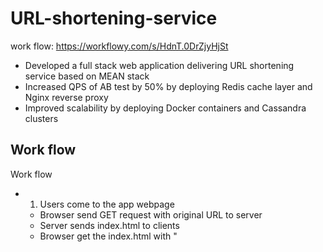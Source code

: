 # URL-shortening-service
 work flow: https://workflowy.com/s/HdnT.0DrZjyHjSt
- Developed a full stack web application delivering URL shortening service based on MEAN stack
- Increased QPS of AB test by 50% by deploying Redis cache layer and Nginx reverse proxy
- Improved scalability by deploying Docker containers and Cassandra clusters



## Work flow
Work flow

- 1. Users come to the app webpage
  - Browser send GET request with original URL to server
  - Server sends index.html to clients
  - Browser get the index.html with "<script src ='angularJS library '> <script src = 'app.js'> <script src = '/public/js/controllers/homeController.js'> in the head tag.
  - Browser again sends request for angularJS library/ js controller files to different servers
  - when browser encounter 'ng-view', it automatically turn to 'ng-router', ask for its view and controller; Again, sends corresponding GET request to fetch sub-view files
  - while browser parse the controller js file, it might do AJAX request to fetch information from server.
- 2. Users use the shortening service
  - input longURL in the input box, and click 'submit'
  - 'submit' fires the onclick funcion to do 2 things:
    - 1. send the longURL to specified URL, ie. POST  to localhost/api/v1/urls
      "Notice: This url is specifically used for rendering short/long URL"
    - 2. jump to new subpage: url.html, using $location.path( "/urls/" + shortURL )
      "Notice: this step is executed after app server responds the POST request in the first step with the calculated shortURL "
  - app server first receive the POST request with longURL, do 2 things:
    - 1. call the urlService to calculate the shortURL, store long/short URL pair in MongoDB
    - 2. send back the shortURL to the app webpage.
      "NOTICE: the shortURL should consist different prefix compared with the current app URL. Because it is created for outside users. So the shortURL should not prefix with /api/v1/.., but with just '/:shortUrl'"
  - after the app webpage getting shortURL, it renders new subview using url.html; Meanwhile, it needs to know the its original longURL for display.
  - Again, in the url.html subview, it sends GET request to the app server to get the longURL
    "Notice: This step could be simplified by just passing the longURL from the first subview to the second subview creating a service or using the $rootScope"
  - Now, in the new subview, the longURL and shortURL pair can be displayed
- 3. Visitors browse the shortURL from outside of the app webpage with 'localhost/:shortUrl'
  - the shortURL is just clicked from various browsers/ machines/ from different IP/ countries, at different time
  - when shortURL is clicked, it sends GET request 'localhost/:shortUrl' to the app server.
  - the app sever call the urlService to get the longURL from the shortURL, and redirect users to the original long URL
- 4. Information statistics
  - we want to record the total number of clicks / their browsers/ machine brands/ their IP/ countries/ timestamp. And display them in the app webpage.
  - So first we need add more elements in the url.html subview in the frontend; And update those information in the backend.
    - 1. updating the info each time the shortURL is clicked. And then store them in the MongoDB
    - 2. when app webpage is clicked, make AJAX call to the app server, let it get the info from MongoDB, and then send back to frontend
  - since all these clicks directly send GET request to 'localhost/:shortURL', which is handled by redirect.js. Thus, we here need a statistic service to update these info.
  - here we need the one of Express modules: Express-useragent to extract the information from the request
  - In the statistic service, we use the express-useragent to get the info, and then store them in the MongoDB database with a new schema.
- 5. app server's functions:
  - 1st function: handle app webpage request
  - 2nd function: handle outside's request
  - difference: clients shortURL request vs. app shortURL request
    - clients 点击 shortURL时候，nodeJS会根据express的route进行该shortURL的redirect
      "【注意】这些shortURL并不是从本网页点击的，而是从外部电脑访问该shortURL的"
    - app frontPage请求shortURL时候，其实是给用户一个查看数据的方式，只有他输入原始URL，才能得到相应的shortURL，才能查到相应的访问信息
      "【注意】该shortURL是从本网页访问的"
  - route has to cover all the cases, including browsers send GET request to get its static resources. Thus, the route has to declare the "/public " path and its corresponding Router. 

